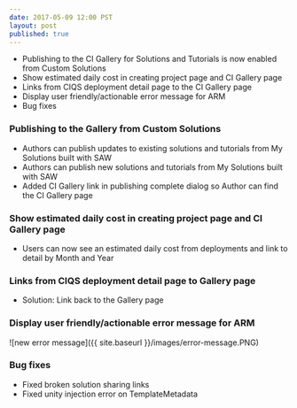 ```yaml
--- 
date: 2017-05-09 12:00 PST
layout: post
published: true
---
```


- Publishing to the CI Gallery for Solutions and Tutorials is now enabled from Custom Solutions
- Show estimated daily cost in creating project page and CI Gallery page
- Links from CIQS deployment detail page to the CI Gallery page
- Display user friendly/actionable error message for ARM
- Bug fixes

<!--more-->

### Publishing to the Gallery from Custom Solutions
- Authors can publish updates to existing solutions and tutorials from My Solutions built with SAW 
- Authors can publish new solutions and tutorials from My Solutions built with SAW
- Added CI Gallery link in publishing complete dialog so Author can find the CI Gallery page

### Show estimated daily cost in creating project page and CI Gallery page 
- Users can now see an estimated daily cost from deployments and link to detail by Month and Year

### Links from CIQS deployment detail page to Gallery page
- Solution: Link back to the Gallery page

### Display user friendly/actionable error message for ARM
![new error message]({{ site.baseurl }}/images/error-message.PNG)

### Bug fixes
- Fixed broken solution sharing links
- Fixed unity injection error on TemplateMetadata

